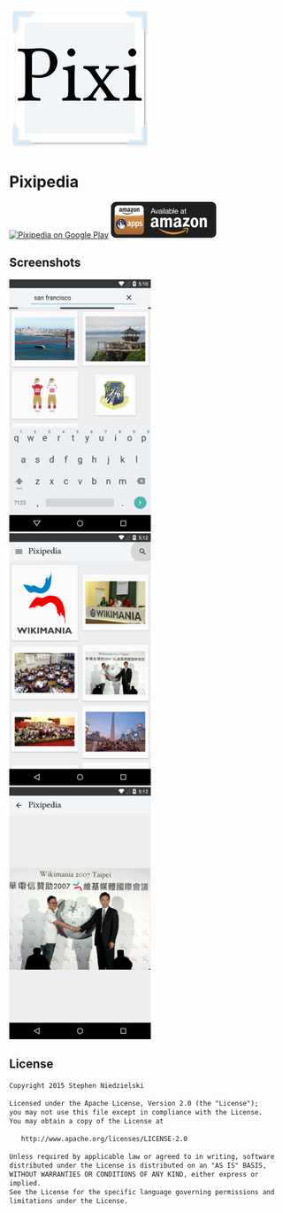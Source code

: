 <img src='web_hi_res_512.png' alt='Pixipedia' width='256' />

Pixipedia
=========

<a href='https://play.google.com/store/apps/details?id=com.niedzielski.pixipedia.android'> <img alt='Pixipedia on Google Play' src='https://developer.android.com/images/brand/en_app_rgb_wo_60.png' /></a> <a href='https://www.amazon.com/gp/mas/dl/android?p=com.niedzielski.pixipedia.android'> <img alt='Pixipedia on Amazon Appstore' src='amazon-apps-store-us-black.png' /></a>

Screenshots
-----------

<a href='screenshot-0.png'><img src='screenshot-0.png' alt='Pixipedia' width='256' /></a> <a href='screenshot-1.png'><img src='screenshot-1.png' alt='Pixipedia' width='256' /></a> <a href='screenshot-2.png'><img src='screenshot-2.png' alt='Pixipedia' width='256' /></a>

License
-------

    Copyright 2015 Stephen Niedzielski

    Licensed under the Apache License, Version 2.0 (the "License");
    you may not use this file except in compliance with the License.
    You may obtain a copy of the License at

       http://www.apache.org/licenses/LICENSE-2.0

    Unless required by applicable law or agreed to in writing, software
    distributed under the License is distributed on an "AS IS" BASIS,
    WITHOUT WARRANTIES OR CONDITIONS OF ANY KIND, either express or implied.
    See the License for the specific language governing permissions and
    limitations under the License.
